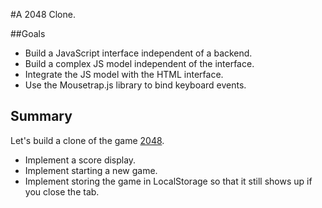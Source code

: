 #A 2048 Clone.

##Goals

* Build a JavaScript interface independent of a backend.
* Build a complex JS model independent of the interface.
* Integrate the JS model with the HTML interface.
* Use the Mousetrap.js library to bind keyboard events.

## Summary

Let's build a clone of the game [2048](http://gabrielecirulli.github.io/2048/).


* Implement a score display.
* Implement starting a new game.
* Implement storing the game in LocalStorage so that it still shows up if you close the tab.
